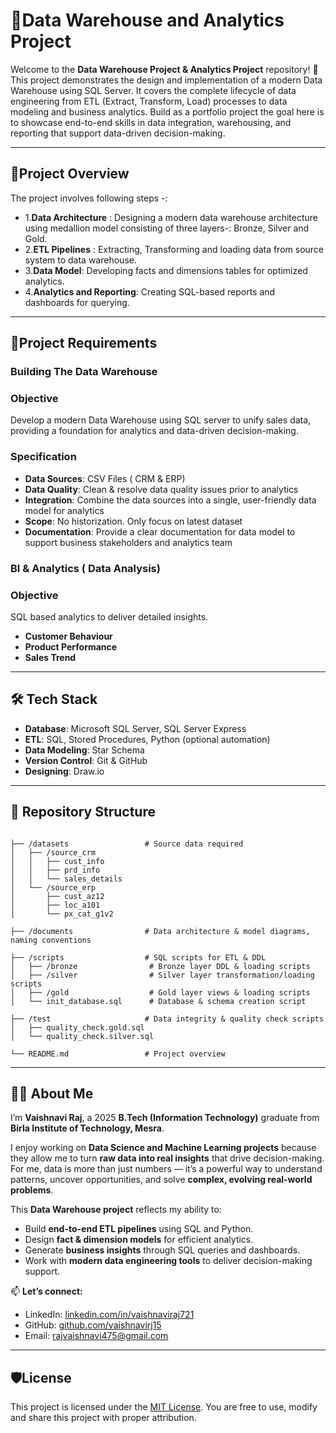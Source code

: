 # 💼Data Warehouse and Analytics Project


Welcome to the **Data Warehouse Project & Analytics Project** repository! 🚀
This project demonstrates the design and implementation of a modern Data Warehouse using SQL Server. It covers the complete lifecycle of data engineering from ETL (Extract, Transform, Load) processes to data modeling and business analytics. Build as a portfolio project the goal here is to showcase end-to-end skills in data integration, warehousing, and reporting that support data-driven decision-making.

---

## 📖Project Overview

The project involves following steps -:
- 1.**Data Architecture** : Designing a modern data warehouse architecture using medallion model consisting of three layers-: Bronze, Silver and Gold.
- 2.**ETL Pipelines** : Extracting, Transforming and loading data from source system to data warehouse.
- 3.**Data Model**: Developing facts and dimensions tables for optimized analytics.
- 4.**Analytics and Reporting**: Creating SQL-based reports and dashboards for querying.


---


## 📝Project Requirements

### Building The Data Warehouse

### Objective
Develop a modern Data Warehouse using SQL server to unify sales data, providing a foundation for analytics and data-driven decision-making.

### Specification
- **Data Sources**: CSV Files ( CRM & ERP)
- **Data Quality**: Clean & resolve data quality issues prior to analytics
- **Integration**: Combine the data sources into a single, user-friendly data model for analytics
- **Scope**: No historization. Only focus on latest dataset
- **Documentation**: Provide a clear documentation for data model to support business stakeholders and analytics team

### BI & Analytics ( Data Analysis)

### Objective
SQL based analytics to deliver detailed insights.
- **Customer Behaviour**
- **Product Performance**
- **Sales Trend**

---


## 🛠️ Tech Stack
- **Database**: Microsoft SQL Server, SQL Server Express  
- **ETL**: SQL, Stored Procedures, Python (optional automation)  
- **Data Modeling**: Star Schema
- **Version Control**: Git & GitHub
- **Designing**: Draw.io

---

## 📂 Repository Structure  

```  

├── /datasets                 # Source data required  
│   ├── /source_crm  
│   │   ├── cust_info  
│   │   ├── prd_info  
│   │   └── sales_details  
│   └── /source_erp  
│       ├── cust_az12  
│       ├── loc_a101  
│       └── px_cat_g1v2  

├── /documents                # Data architecture & model diagrams, naming conventions  

├── /scripts                  # SQL scripts for ETL & DDL  
│   ├── /bronze                # Bronze layer DDL & loading scripts  
│   ├── /silver                # Silver layer transformation/loading scripts  
│   ├── /gold                  # Gold layer views & loading scripts  
│   └── init_database.sql      # Database & schema creation script  

├── /test                     # Data integrity & quality check scripts  
│   ├── quality_check.gold.sql  
│   └── quality_check.silver.sql  

└── README.md                 # Project overview  

```   


---
## 👩‍💻 About Me  

I’m **Vaishnavi Raj**, a 2025 **B.Tech (Information Technology)** graduate from **Birla Institute of Technology, Mesra**.  

I enjoy working on **Data Science and Machine Learning projects** because they allow me to turn **raw data into real insights** that drive decision-making.  
For me, data is more than just numbers — it’s a powerful way to understand patterns, uncover opportunities, and solve **complex, evolving real-world problems**.

This **Data Warehouse project** reflects my ability to:  
- Build **end-to-end ETL pipelines** using SQL and Python.  
- Design **fact & dimension models** for efficient analytics.  
- Generate **business insights** through SQL queries and dashboards.  
- Work with **modern data engineering tools** to deliver decision-making support.    

📫 **Let’s connect:**  
- LinkedIn: [linkedin.com/in/vaishnaviraj721](https://www.linkedin.com/in/vaishnaviraj721/)  
- GitHub: [github.com/vaishnavirj15](https://github.com/vaishnavirj15)  
- Email: rajvaishnavi475@gmail.com  


---

## 🛡️License
This project is licensed under the [MIT License](LICENSE). You are free to use, modify and share this project with proper attribution.
